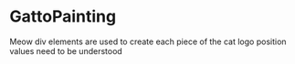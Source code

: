 # GattoPainting
Meow
div elements are used to create each piece of the cat logo
position values need to be understood